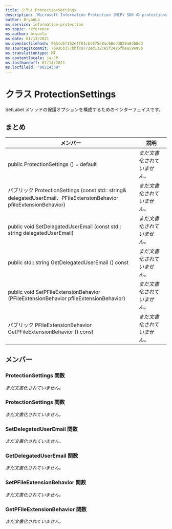 ```yaml
---
title: クラス ProtectionSettings
description: 'Microsoft Information Protection (MIP) SDK の protectionsettings:: undefined クラスを文書にします。'
author: BryanLa
ms.service: information-protection
ms.topic: reference
ms.author: bryanla
ms.date: 01/13/2021
ms.openlocfilehash: 965cd5f152eff01cbd975e8ac60edd820a8d68ed
ms.sourcegitcommit: 76926b357bbfc8772ed132ce5f2426fbea59e98b
ms.translationtype: MT
ms.contentlocale: ja-JP
ms.lasthandoff: 01/14/2021
ms.locfileid: "98214339"
---
```

# <a name="class-protectionsettings"></a>クラス ProtectionSettings 
SetLabel メソッドの保護オプションを構成するためのインターフェイスです。
  
## <a name="summary"></a>まとめ
 メンバー                        | 説明                                
--------------------------------|---------------------------------------------
public ProtectionSettings () = default  | _まだ文書化されていません。_
パブリック ProtectionSettings (const std:: string& delegatedUserEmail、PFileExtensionBehavior pfileExtensionBehavior)  | _まだ文書化されていません。_
public void SetDelegatedUserEmail (const std:: string delegatedUserEmail)  | _まだ文書化されていません。_
public std:: string GetDelegatedUserEmail () const  | _まだ文書化されていません。_
public void SetPFileExtensionBehavior (PFileExtensionBehavior pfileExtensionBehavior)  | _まだ文書化されていません。_
パブリック PFileExtensionBehavior GetPFileExtensionBehavior () const  | _まだ文書化されていません。_
  
## <a name="members"></a>メンバー
  
### <a name="protectionsettings-function"></a>ProtectionSettings 関数
_まだ文書化されていません。_

  
### <a name="protectionsettings-function"></a>ProtectionSettings 関数
_まだ文書化されていません。_

  
### <a name="setdelegateduseremail-function"></a>SetDelegatedUserEmail 関数
_まだ文書化されていません。_

  
### <a name="getdelegateduseremail-function"></a>GetDelegatedUserEmail 関数
_まだ文書化されていません。_

  
### <a name="setpfileextensionbehavior-function"></a>SetPFileExtensionBehavior 関数
_まだ文書化されていません。_

  
### <a name="getpfileextensionbehavior-function"></a>GetPFileExtensionBehavior 関数
_まだ文書化されていません。_
